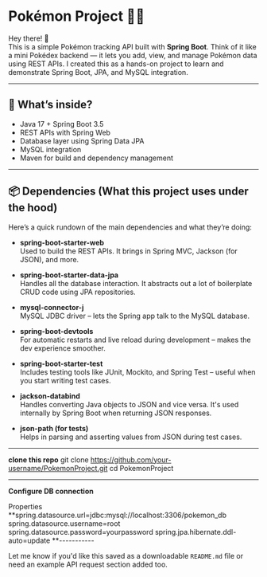 # Pokémon Project 🐱‍👤

Hey there! 👋  
This is a simple Pokémon tracking API built with **Spring Boot**. Think of it like a mini Pokédex backend — it lets you add, view, and manage Pokémon data using REST APIs. I created this as a hands-on project to learn and demonstrate Spring Boot, JPA, and MySQL integration.

---

## 🚀 What’s inside?

- Java 17 + Spring Boot 3.5
- REST APIs with Spring Web
- Database layer using Spring Data JPA
- MySQL integration
- Maven for build and dependency management

---

## 📦 Dependencies (What this project uses under the hood)

Here’s a quick rundown of the main dependencies and what they’re doing:

- **spring-boot-starter-web**  
  Used to build the REST APIs. It brings in Spring MVC, Jackson (for JSON), and more.

- **spring-boot-starter-data-jpa**  
  Handles all the database interaction. It abstracts out a lot of boilerplate CRUD code using JPA repositories.

- **mysql-connector-j**  
  MySQL JDBC driver – lets the Spring app talk to the MySQL database.

- **spring-boot-devtools**  
  For automatic restarts and live reload during development – makes the dev experience smoother.

- **spring-boot-starter-test**  
  Includes testing tools like JUnit, Mockito, and Spring Test – useful when you start writing test cases.

- **jackson-databind**  
  Handles converting Java objects to JSON and vice versa. It's used internally by Spring Boot when returning JSON responses.

- **json-path (for tests)**  
  Helps in parsing and asserting values from JSON during test cases.

---
**clone this repo**
git clone https://github.com/your-username/PokemonProject.git
cd PokemonProject

--------
**Configure DB connection**

Properties
**spring.datasource.url=jdbc:mysql://localhost:3306/pokemon_db
spring.datasource.username=root
spring.datasource.password=yourpassword
spring.jpa.hibernate.ddl-auto=update
**-----------

Let me know if you'd like this saved as a downloadable `README.md` file or need an example API request section added too.


